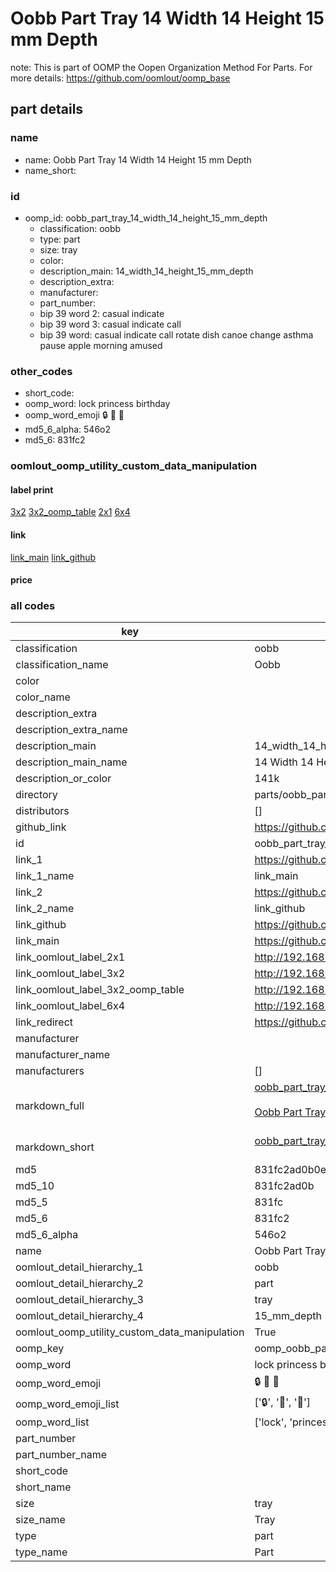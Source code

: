 # Oobb Part Tray 14 Width 14 Height 15 mm Depth  

note: This is part of OOMP the Oopen Organization Method For Parts. For more details: https://github.com/oomlout/oomp_base

##  part details
  







### name
* name: Oobb Part Tray 14 Width 14 Height 15 mm Depth
* name_short: 
### id
* oomp_id: oobb_part_tray_14_width_14_height_15_mm_depth
  * classification: oobb
  * type: part
  * size: tray
  * color: 
  * description_main: 14_width_14_height_15_mm_depth
  * description_extra: 
  * manufacturer: 
  * part_number: 
  * bip 39 word 2: casual indicate
  * bip 39 word 3: casual indicate call
  * bip 39 word: casual indicate call rotate dish canoe change asthma pause apple morning amused

### other_codes
* short_code: 
* oomp_word: lock princess birthday
* oomp_word_emoji :lock: :princess: :birthday:
* md5_6_alpha: 546o2
* md5_6: 831fc2






### oomlout_oomp_utility_custom_data_manipulation
#### label print
[3x2](http://192.168.1.245:1112/?label=oomp%20546o2)
[3x2_oomp_table](http://192.168.1.108:1112/?label=oomp%20546o2)
[2x1](http://192.168.1.242:1112/?label=oomp%20546o2)
[6x4](http://192.168.1.55:1112/?label=oomp%20546o2)    

#### link

[link_main](https://github.com/oomlout/oomlout_oomp_version_1_messy/tree/main/parts/oobb_part_tray_14_width_14_height_15_mm_depth) [link_github](https://github.com/oomlout/oomlout_oomp_version_1_messy/tree/main/parts/oobb_part_tray_14_width_14_height_15_mm_depth)                             

#### price







### all codes 
| key | value |  
| --- | --- |  
| classification | oobb |  
| classification_name | Oobb |  
| color |  |  
| color_name |  |  
| description_extra |  |  
| description_extra_name |  |  
| description_main | 14_width_14_height_15_mm_depth |  
| description_main_name | 14 Width 14 Height 15 mm Depth |  
| description_or_color | 141k |  
| directory | parts/oobb_part_tray_14_width_14_height_15_mm_depth |  
| distributors | [] |  
| github_link | https://github.com/oomlout/oomlout_oomp_part_src/tree/main/parts/oobb_part_tray_14_width_14_height_15_mm_depth |  
| id | oobb_part_tray_14_width_14_height_15_mm_depth |  
| link_1 | https://github.com/oomlout/oomlout_oomp_version_1_messy/tree/main/parts/oobb_part_tray_14_width_14_height_15_mm_depth |  
| link_1_name | link_main |  
| link_2 | https://github.com/oomlout/oomlout_oomp_version_1_messy/tree/main/parts/oobb_part_tray_14_width_14_height_15_mm_depth |  
| link_2_name | link_github |  
| link_github | https://github.com/oomlout/oomlout_oomp_version_1_messy/tree/main/parts/oobb_part_tray_14_width_14_height_15_mm_depth |  
| link_main | https://github.com/oomlout/oomlout_oomp_version_1_messy/tree/main/parts/oobb_part_tray_14_width_14_height_15_mm_depth |  
| link_oomlout_label_2x1 | http://192.168.1.242:1112/?label=oomp%20546o2 |  
| link_oomlout_label_3x2 | http://192.168.1.245:1112/?label=oomp%20546o2 |  
| link_oomlout_label_3x2_oomp_table | http://192.168.1.108:1112/?label=oomp%20546o2 |  
| link_oomlout_label_6x4 | http://192.168.1.55:1112/?label=oomp%20546o2 |  
| link_redirect | https://github.com/oomlout/oomlout_oomp_version_1_messy/tree/main/parts/oobb_part_tray_14_width_14_height_15_mm_depth |  
| manufacturer |  |  
| manufacturer_name |  |  
| manufacturers | [] |  
| markdown_full | [oobb_part_tray_14_width_14_height_15_mm_depth](none)<br>[](none)<br>[Oobb Part Tray 14 Width 14 Height 15 Mm Depth](none)<br><br> |  
| markdown_short | [oobb_part_tray_14_width_14_height_15_mm_depth](none)<br><br> |  
| md5 | 831fc2ad0b0e04c4861f9bc240dcb91d |  
| md5_10 | 831fc2ad0b |  
| md5_5 | 831fc |  
| md5_6 | 831fc2 |  
| md5_6_alpha | 546o2 |  
| name | Oobb Part Tray 14 Width 14 Height 15 mm Depth |  
| oomlout_detail_hierarchy_1 | oobb |  
| oomlout_detail_hierarchy_2 | part |  
| oomlout_detail_hierarchy_3 | tray |  
| oomlout_detail_hierarchy_4 | 15_mm_depth |  
| oomlout_oomp_utility_custom_data_manipulation | True |  
| oomp_key | oomp_oobb_part_tray_14_width_14_height_15_mm_depth |  
| oomp_word | lock princess birthday |  
| oomp_word_emoji | :lock: :princess: :birthday: |  
| oomp_word_emoji_list | [':lock:', ':princess:', ':birthday:'] |  
| oomp_word_list | ['lock', 'princess', 'birthday'] |  
| part_number |  |  
| part_number_name |  |  
| short_code |  |  
| short_name |  |  
| size | tray |  
| size_name | Tray |  
| type | part |  
| type_name | Part |  
